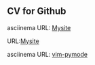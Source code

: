 ## CV for Github

asciinema URL: [Mysite](https://asciinema.org/a/SjSHKU6FzCrbk3xICiP1y7SGj)

URL:[Mysite](https://chris4dim.github.io/mysite/)

asciinema URL: [vim-pymode](https://asciinema.org/a/SsS37083fyhvO3iKRHHXzX5f6)
